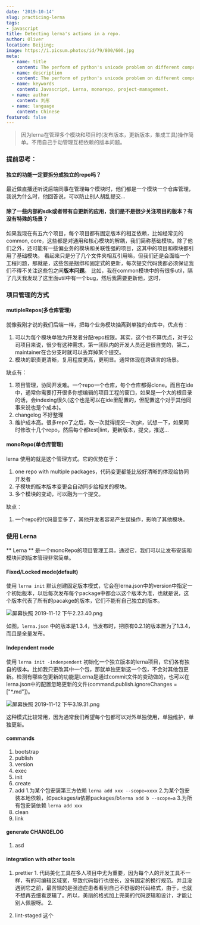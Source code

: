 ```yaml
---
date: '2019-10-14'
slug: practicing-lerna
tags:
- javascript
title: Detecting lerna's actions in a repo.
author: Oliver
location: Beijing;
image: https://i.picsum.photos/id/79/800/600.jpg
meta:
  - name: title
    content: The perform of python's unicode problem on different computer
  - name: description
    content: The perform of python's unicode problem on different computer
  - name: keywords
    content: Javascript, Lerna, monorepo, project-management.
  - name: author
    content: 刘彤
  - name: language
    content: Chinese
featured: false
---
```



> 因为lerna在管理多个模块和项目时(发布版本，更新版本，集成工具)操作简单。不用自己手动管理互相依赖的版本问题。

### 提前思考：

#### 独立的功能一定要拆分成独立的repo吗？
最近做直播还听说后端同事在管理每个模块时，他们都是一个模块一个仓库管理，我说为什么时，他回答说，可以防止别人胡乱提交...

#### 除了一些内部的sdk或者带有自更新的应用，我们是不是很少关注项目的版本？有没有特殊的场景？
如果我现在有五六个项目，每个项目都有固定版本的相互依赖，比如经常见的 common, core，这些都是对通用和核心模块的解耦，我们简称基础模块。除了他们之外，还可能有一些偏业务的模块和关联性强的项目，这其中的项目和模块都引用了基础模块。
看起来只是分了几个文件夹相互引用嘛，但我们还是会面临一个工程问题，那就是，这些包是捆绑和固定式的更新，每次提交代码我都必须保证我们不得不关注这些包之间**版本问题**。
比如，我在common模块中的有很多util，隔了几天我发现了这里面util中有一个bug，然后我需要更新他，这时，


### 项目管理的方式
#### mutipleRepos(多仓库管理)
就像我刚才说的我们后端一样，把每个业务模块抽离到单独的仓库中，优点有：

1. 可以为每个模块单独为开发者分配repo权限。其实，这个也不算优点，对于公司项目来说，很少有这种需求，第一团队内的开发人员还是很自觉的，第二，maintainer在合分支时就可以丢弃掉某个提交。
2. 模块的职责更清晰，复用程度更高，更明显。通常体现在跨语言的场景。

缺点有：
1. 项目管理，协同开发难。一个repo一个仓库，每个仓库都得clone。而且在ide中，通常你需要打开很多你想编辑的项目工程的窗口，如果是一个大的根目录的话，会indexing很久(这个也是可以在ide里配置的，但配置这个对于其他同事来说也是个成本)。
3. changelog 不好整理
4. 维护成本高。很多repo了之后，改一次就得提交一次git，试想一下，如果同时修改十几个repo，然后每个都test|lint，更新版本，提交，推送...

#### monoRepo(单仓库管理)
lerna 使用的就是这个管理方式。它的优势在于：
1. one repo with multiple packages，代码变更都能比较好清晰的体现给协同开发者
2. 子模块的版本版本变更会自动同步给相关的模块。
3. 多个模块的变动，可以融为一个提交。

缺点：
1. 一个repo的代码量变多了，其他开发者容易产生误操作，影响了其他模块。


### 使用 Lerna 

** Lerna ** 是一个monoRepo的项目管理工具，通过它，我们可以让发布安装和模块间的版本管理非常简单。

#### Fixed/Locked mode(default)
使用 `lerna init` 默认创建固定版本模式，它会在lerna.json中的version中指定一个初始版本，以后每次发布每个package中都会以这个版本为准，也就是说，这个版本代表了所有的pacakge的版本，它们不能有自己独立的版本。

![屏幕快照 2019-11-12 下午2.23.40.png](/img/bVbAbjC)

如图，`lerna.json` 中的版本是1.3.4，当发布时，把原有0.2.1的版本置为了1.3.4，而且是全量发布。

#### Independent mode
使用 `lerna init -indenpendent` 初始化一个独立版本的lerna项目，它们各有独自的版本。比如我只更改其中一个包，那就单独更新这一个包，不会对其他包更新。检测有哪些包更新的功能是Lerna是通过commit文件的变动做的，也可以在lerna.json中的配置忽略更新的文件(command.publish.ignoreChanges = ["*.md"])。

![屏幕快照 2019-11-12 下午3.19.31.png](/img/bVbAbxF)

这种模式比较常用，因为通常我们希望每个包都可以对外单独使用，单独维护，单独更新。

#### commands
 1. bootstrap
 2. publish
 3. version
 4. exec
 5. init
 6. create
 7. add
    1.为某个包安装第三方依赖 ```lerna add xxx --scope=xxxx``` 
    2.为某个包安装本地依赖，如packages/a依赖packages/b```lerna add b --scope=a```
    3.为所有包安装依赖 ```lerna add xxx ```
 8. clean
 9. link

#### generate CHANGELOG
1. asd

#### integration with other tools
  1. prettier
    1. 代码美化工具在多人项目中尤为重要，因为每个人的开发工具不一样，有的可编辑区域宽，导致代码每行也很长，没有固定的换行规范。并且没遇到它之前，最苦恼的是强迫症患者看到自己不舒服的代码格式，由于，也就不想再去细看逻辑了。所以，美丽的格式加上完美的代码逻辑和设计，才能让别人佩服呀。
    2. 
  
  2. lint-staged
     这个

